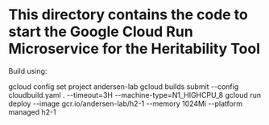 # This directory contains the code to start the Google Cloud Run Microservice for the Heritability Tool

Build using:

gcloud config set project andersen-lab
gcloud builds submit --config cloudbuild.yaml . --timeout=3H  --machine-type=N1_HIGHCPU_8
gcloud run deploy --image gcr.io/andersen-lab/h2-1 --memory 1024Mi --platform managed h2-1
